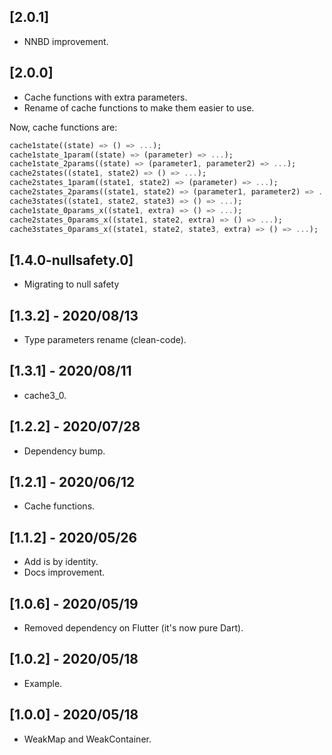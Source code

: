 ## [2.0.1]

* NNBD improvement.

## [2.0.0]

* Cache functions with extra parameters.
* Rename of cache functions to make them easier to use.

Now, cache functions are:

```dart
cache1state((state) => () => ...);
cache1state_1param((state) => (parameter) => ...);
cache1state_2params((state) => (parameter1, parameter2) => ...);
cache2states((state1, state2) => () => ...);
cache2states_1param((state1, state2) => (parameter) => ...);
cache2states_2params((state1, state2) => (parameter1, parameter2) => ...);
cache3states((state1, state2, state3) => () => ...);
cache1state_0params_x((state1, extra) => () => ...);
cache2states_0params_x((state1, state2, extra) => () => ...);
cache3states_0params_x((state1, state2, state3, extra) => () => ...);
```    

## [1.4.0-nullsafety.0]

* Migrating to null safety

## [1.3.2] - 2020/08/13

* Type parameters rename (clean-code).

## [1.3.1] - 2020/08/11

* cache3_0.

## [1.2.2] - 2020/07/28

* Dependency bump.

## [1.2.1] - 2020/06/12

* Cache functions.

## [1.1.2] - 2020/05/26

* Add is by identity.
* Docs improvement.

## [1.0.6] - 2020/05/19

* Removed dependency on Flutter (it's now pure Dart).

## [1.0.2] - 2020/05/18

* Example.

## [1.0.0] - 2020/05/18

* WeakMap and WeakContainer.
